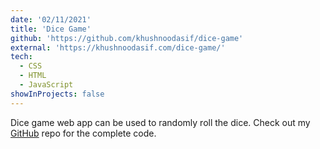 ```yaml
---
date: '02/11/2021'
title: 'Dice Game'
github: 'https://github.com/khushnoodasif/dice-game'
external: 'https://khushnoodasif.com/dice-game/'
tech:
  - CSS
  - HTML
  - JavaScript
showInProjects: false
---
```


Dice game web app can be used to randomly roll the dice. Check out my [GitHub](https://github.com/khushnoodasif/dice-game) repo for the complete code.
